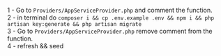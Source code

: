 1 - Go to `Providers/AppServiceProvider.php` and comment the function. <br>
2 - in terminal do `composer i && cp .env.example .env && npm i && php artisan key:generate && php artisan migrate ` <br>
3 - Go to `Providers/AppServiceProvider.php` remove comment from the function. <br>
4 - refresh && seed